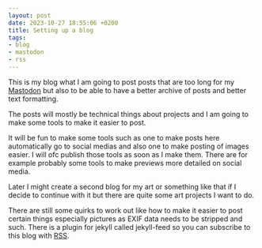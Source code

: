 ```yaml
---
layout: post
date: 2023-10-27 18:55:06 +0200
title: Setting up a blog
tags:
- blog
- mastodon
- rss
---
```

This is my blog what I am going to post posts that are too long for my [Mastodon](https://toot.cat/@DPSsys) but also to be able to have a better archive of posts and better text formatting.

The posts will mostly be technical things about projects and I am going to make some tools to make it easier to post.

It will be fun to make some tools such as one to make posts here automatically go to social medias and also one to make posting of images easier. I will ofc publish those tools as soon as I make them. There are for example probably some tools to make previews more detailed on social media.

Later I might create a second blog for my art or something like that if I decide to continue with it but there are quite some art projects I want to do.

There are still some quirks to work out like how to make it easier to post certain things especially pictures as EXIF data needs to be stripped and such. There is a plugin for jekyll called jekyll-feed so you can subscribe to this blog with [RSS](/feed.xml).
